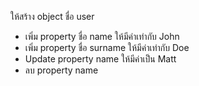 ให้สร้าง object ชื่อ user
- เพิ่ม property ชื่อ name ให้มีค่าเท่ากับ John
- เพิ่ม property ชื่อ surname ให้มีค่าเท่ากับ Doe
- Update property name ให้มีค่าเป็น Matt
- ลบ property name
